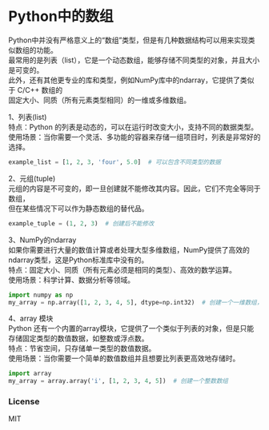 # Python中的数组

Python中并没有严格意义上的“数组”类型，但是有几种数据结构可以用来实现类似数组的功能。  
最常用的是列表（list），它是一个动态数组，能够存储不同类型的对象，并且大小是可变的。  
此外，还有其他更专业的库和类型，例如NumPy库中的ndarray，它提供了类似于 C/C++ 数组的  
固定大小、同质（所有元素类型相同）的一维或多维数组。  
  
1、列表(list)  
特点：Python 的列表是动态的，可以在运行时改变大小，支持不同的数据类型。  
使用场景：当你需要一个灵活、多功能的容器来存储一组项目时，列表是非常好的选择。  
```python
example_list = [1, 2, 3, 'four', 5.0]  # 可以包含不同类型的数据
```
  
2、元组(tuple)  
元组的内容是不可变的，即一旦创建就不能修改其内容。因此，它们不完全等同于数组，  
但在某些情况下可以作为静态数组的替代品。  
```python
example_tuple = (1, 2, 3)  # 创建后不能修改
```
  
3、NumPy的ndarray  
如果你需要进行大量的数值计算或者处理大型多维数组，NumPy提供了高效的ndarray类型，这是Python标准库中没有的。  
特点：固定大小、同质（所有元素必须是相同的类型）、高效的数学运算。  
使用场景：科学计算、数据分析等领域。  
```python
import numpy as np
my_array = np.array([1, 2, 3, 4, 5], dtype=np.int32)  # 创建一个一维数组，指定元素类型为32位整数
```
  
4、array 模块  
Python 还有一个内置的array模块，它提供了一个类似于列表的对象，但是只能存储固定类型的数值数据，如整数或浮点数。  
特点：节省空间，只存储单一类型的数值数据。  
使用场景：当你需要一个简单的数值数组并且想要比列表更高效地存储时。  
```python
import array
my_array = array.array('i', [1, 2, 3, 4, 5])  # 创建一个整数数组
```
  
### License  
  
MIT
